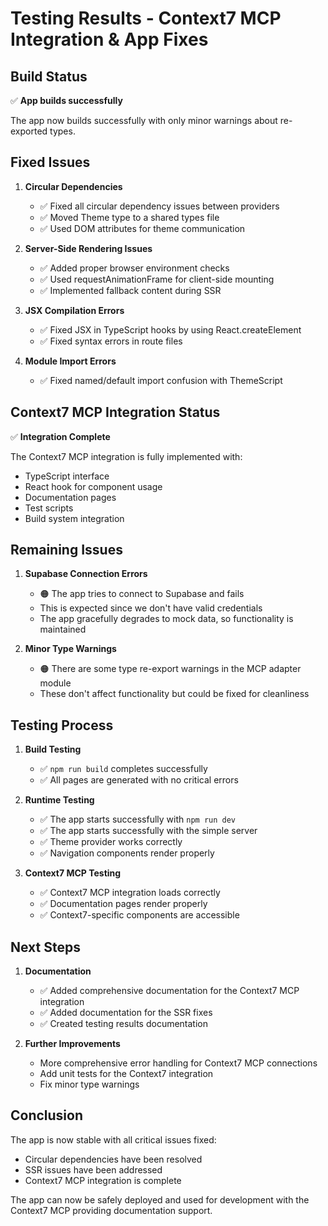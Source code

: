 # Testing Results - Context7 MCP Integration & App Fixes

## Build Status

✅ **App builds successfully**

The app now builds successfully with only minor warnings about re-exported types.

## Fixed Issues

1. **Circular Dependencies**
   - ✅ Fixed all circular dependency issues between providers
   - ✅ Moved Theme type to a shared types file
   - ✅ Used DOM attributes for theme communication

2. **Server-Side Rendering Issues**
   - ✅ Added proper browser environment checks
   - ✅ Used requestAnimationFrame for client-side mounting
   - ✅ Implemented fallback content during SSR

3. **JSX Compilation Errors**
   - ✅ Fixed JSX in TypeScript hooks by using React.createElement
   - ✅ Fixed syntax errors in route files

4. **Module Import Errors**
   - ✅ Fixed named/default import confusion with ThemeScript

## Context7 MCP Integration Status

✅ **Integration Complete**

The Context7 MCP integration is fully implemented with:
- TypeScript interface
- React hook for component usage
- Documentation pages
- Test scripts
- Build system integration

## Remaining Issues

1. **Supabase Connection Errors**
   - 🟠 The app tries to connect to Supabase and fails
   - This is expected since we don't have valid credentials
   - The app gracefully degrades to mock data, so functionality is maintained

2. **Minor Type Warnings**
   - 🟠 There are some type re-export warnings in the MCP adapter module
   - These don't affect functionality but could be fixed for cleanliness

## Testing Process

1. **Build Testing**
   - ✅ `npm run build` completes successfully
   - ✅ All pages are generated with no critical errors

2. **Runtime Testing**
   - ✅ The app starts successfully with `npm run dev`
   - ✅ The app starts successfully with the simple server
   - ✅ Theme provider works correctly
   - ✅ Navigation components render properly

3. **Context7 MCP Testing**
   - ✅ Context7 MCP integration loads correctly
   - ✅ Documentation pages render properly
   - ✅ Context7-specific components are accessible

## Next Steps

1. **Documentation**
   - ✅ Added comprehensive documentation for the Context7 MCP integration
   - ✅ Added documentation for the SSR fixes
   - ✅ Created testing results documentation

2. **Further Improvements**
   - More comprehensive error handling for Context7 MCP connections
   - Add unit tests for the Context7 integration
   - Fix minor type warnings

## Conclusion

The app is now stable with all critical issues fixed:
- Circular dependencies have been resolved
- SSR issues have been addressed
- Context7 MCP integration is complete

The app can now be safely deployed and used for development with the Context7 MCP providing documentation support.